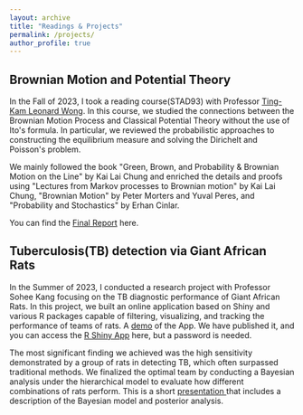```yaml
---
layout: archive
title: "Readings & Projects"
permalink: /projects/
author_profile: true
---
```




## Brownian Motion and Potential Theory

In the Fall of 2023, I took a reading course(STAD93) with Professor [Ting-Kam Leonard Wong](https://tkl-wong.github.io/). In this course, we studied the connections between the Brownian Motion Process and Classical Potential Theory without the use of Ito's formula. In particular, we reviewed the probabilistic approaches to constructing the equilibrium measure and solving the Dirichelt and Poisson's problem.

We mainly followed the book "Green, Brown, and Probability & Brownian Motion on the Line" by Kai Lai Chung and enriched the details and proofs using "Lectures from Markov processes to Brownian motion" by Kai Lai Chung, "Brownian Motion" by Peter Morters and Yuval Peres, and "Probability and Stochastics" by Erhan Cinlar.

You can find the [Final Report](https://drive.google.com/file/d/1g8M4aukgWw_k6JTmAyS6Y0rr6ilOPLHH/view?usp=sharing) here.

## Tuberculosis(TB) detection via Giant African Rats

In the Summer of 2023, I conducted a research project with Professor Sohee Kang focusing on the TB diagnostic performance of Giant African Rats. In this project, we built an online application based on Shiny and various R packages capable of filtering, visualizing, and tracking the performance of teams of rats. A [demo](https://drive.google.com/file/d/13HQGJQM-h1snqKF-OwME89MrlssLZHW7/view?usp=drive_link) of the App. We have published it, and you can access the [R Shiny App](https://1rsgc6-junjie-ma.shinyapps.io/Rats_Analysis/) here, but a password is needed. 

The most significant finding we achieved was the high sensitivity demonstrated by a group of rats in detecting TB, which often surpassed traditional methods. We finalized the optimal team by conducting a Bayesian analysis under the hierarchical model to evaluate how different combinations of rats perform. This is a short [presentation ](https://drive.google.com/file/d/1rLnwr87u92Mz6TfxCd0RHPCZQJYJOCek/view?usp=drive_link) that includes a description of the Bayesian model and posterior analysis.




